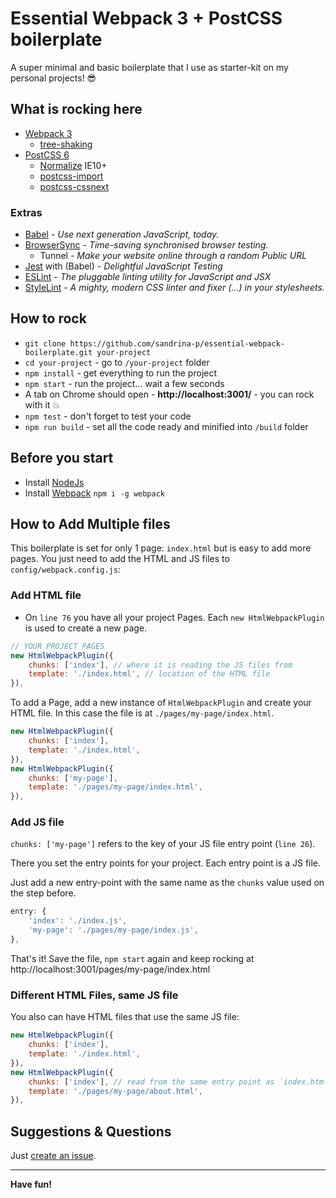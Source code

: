 # Essential Webpack 3 + PostCSS boilerplate

A super minimal and basic boilerplate that I use as starter-kit on my personal projects! 😎

## What is rocking here
* [Webpack 3](https://webpack.js.org/guides/getting-started/)
  * [tree-shaking](https://webpack.js.org/guides/tree-shaking/)
* [PostCSS 6](http://postcss.org/)
  * [Normalize](https://necolas.github.io/normalize.css/) IE10+
  * [postcss-import](https://github.com/postcss/postcss-import)
  * [postcss-cssnext](http://cssnext.io/)

### Extras
* [Babel](https://babeljs.io/) - *Use next generation JavaScript, today.*
* [BrowserSync](https://www.browsersync.io/) - *Time-saving synchronised browser testing.*
  * Tunnel - *Make your website online through a random Public URL*
* [Jest](https://facebook.github.io/jest/) with (Babel) - *Delightful JavaScript Testing*
* [ESLint](http://eslint.org/) - *The pluggable linting utility for JavaScript and JSX*
* [StyleLint](https://stylelint.io/) - *A mighty, modern CSS linter and fixer (...) in your stylesheets.*


## How to rock
* `git clone https://github.com/sandrina-p/essential-webpack-boilerplate.git your-project`
* `cd your-project` - go to `/your-project` folder
* `npm install` - get everything to run the project
* `npm start` - run the project... wait a few seconds
* A tab on Chrome should open - **http://localhost:3001/** - you can rock with it 💥
* `npm test` - don't forget to test your code
* `npm run build` - set all the code ready and minified into `/build` folder


## Before you start
- Install [NodeJs](https://nodejs.org/en/)
- Install [Webpack](https://webpack.js.org/guides/getting-started/) `npm i -g webpack`


## How to Add Multiple files
This boilerplate is set for only 1 page: `index.html` but is easy to add more pages. You just need to add the HTML and JS files to `config/webpack.config.js`:

### Add HTML file
- On `line 76` you have all your project Pages. Each `new HtmlWebpackPlugin` is used to create a new page.

```js
// YOUR PROJECT PAGES
new HtmlWebpackPlugin({
    chunks: ['index'], // where it is reading the JS files from
    template: './index.html', // location of the HTML file
}),
```

To add a Page, add a new instance of `HtmlWebpackPlugin` and create your HTML file. In this case the file is at `./pages/my-page/index.html`.

```js
new HtmlWebpackPlugin({
    chunks: ['index'],
    template: './index.html',
}),
new HtmlWebpackPlugin({
    chunks: ['my-page'],
    template: './pages/my-page/index.html',
}),
```

### Add JS file
`chunks: ['my-page']` refers to the key of your JS file entry point (`line 26`).

There you set the entry points for your project. Each entry point is a JS file.

Just add a new entry-point with the same name as the `chunks` value used on the step before.

```js
entry: {
    'index': './index.js',
    'my-page': './pages/my-page/index.js',
},
```

That's it! Save the file, `npm start` again and keep rocking at http://localhost:3001/pages/my-page/index.html


### Different HTML Files, same JS file
You also can have HTML files that use the same JS file:
```js
new HtmlWebpackPlugin({
    chunks: ['index'],
    template: './index.html',
}),
new HtmlWebpackPlugin({
    chunks: ['index'], // read from the same entry point as `index.html`
    template: './pages/my-page/about.html',
}),
```

## Suggestions & Questions
Just [create an issue](https://github.com/sandrina-p/essential-webpack-boilerplate/issues).

---

**Have fun!**
